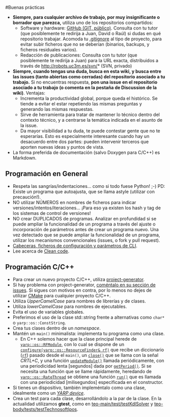 #Buenas prácticas

- **Siempre, para cualquier archivo de trabajo, por muy insignificante o borrador que parezca,** utiliza uno de los repositorios compartidos:
  - Software y hardware: [GitHub (GIT, público)](https://github.com/roboticslab-uc3m). Consulta con tu tutor (que posiblemente te redirija a Juan, David o Raúl) si dudas en qué repositorio trabajar. Acomoda tu [.gitignore](https://git-scm.com/docs/gitignore) al tipo de proyecto, para evitar subir ficheros que no se deberían (binarios, backups, y ficheros residuales varios).
  - Redacción de publicaciones: Consulta con tu tutor (que posiblemente te redirija a Juan) para la URL exacta, distribuidos a través de http://robots.uc3m.es/svn/* (SVN, privado)
- **Siempre, cuando tengas una duda, busca en esta wiki, y busca entre las issues (tanto abiertas como cerradas) del repositorio asociado a tu trabajo.** Si no encuentras respuesta, **pon una issue en el repositorio asociado a tu trabajo (o comenta en la pestaña de Discussion de la wiki)**. Ventajas:
  - Incrementa la productividad global, porque queda el histórico. Se tiende a evitar el estar repetiendo las mismas preguntas y generando las mismas respuestas.
  - Sirve de herramienta para tratar de mantener lo técnico dentro del contexto técnico, y a centrarse la temática indicada en el asunto de la issue.
  - Da mayor visibilidad a tu duda, te puede contestar gente que no te esperarías. Esto es especialmente interesante cuando hay un desacuerdo entre dos partes: pueden intervenir terceros que aporten nuevas ideas y puntos de vista.
- La forma preferida de documentación (salvo Doxygen para C/C++) es Markdown.

## Programación en General
- Respeta las sangrías/indentaciones... como si todo fuese Python! ;-) PD: Existe un programa que autoajusta, que se llama astyle (utilizar con precaución!).
- NO utilizar NÚMEROS en nombres de ficheros para indicar versiones/intentos/iteraciones... ¡Para eso ya existen los hash y tag de los sistemas de control de versiones!
- NO crear DUPLICADOS de programas. Analizar en profundidad si se puede ampliar la funcionalidad de un programa a través del ajuste o incorporación de parámetros antes de crear un programa nuevo. Una vez detectado que se puede ampliar la funcionalidad de un programa, utilizar los mecanismos convencionales (issues, o fork y pull request).
- [Cabeceras, ficheros de configuración y parámetros de CLI](http://robots.uc3m.es/dox-asibot-main/post_install.html#post_install_changing_parameters).
- Lee acerca de [Clean code](https://www.google.es/search?q=cleancode).

## Programación C/C++
- Para crear un nuevo proyecto C/C++, utiliza [project-generator](https://github.com/roboticslab-uc3m/project-generator).
- Si hay problema con project-generator, [coméntalo en su sección de issues](https://github.com/roboticslab-uc3m/project-generator/issues). Si sigues con motivos en contra, por lo menos no dejes de utilizar [CMake](http://asrob.uc3m.es/index.php/Tutorial_CMake) para cualquier proyecto C/C++.
- Utiliza *UpperCamelCase* para nombres de librerías y de clases.
- Utiliza *lowerCamelCase* para nombres de ejecutables.
- Evita el uso de variables globales.
- Preferimos el uso de la clase std::string frente a alternativas como `char*` o `yarp::os::ConstString`.
- Crea tus clases dentro de un *namespace*.
- Mantén un `main()` minimalista: implementa tu programa como una clase.
  - En C++ solemos hacer que la clase principal herede de [`yarp::os::RFModule`](http://www.yarp.it/classyarp_1_1os_1_1RFModule.html), con lo cual se dispone de un [`configure(yarp::os::ResourceFinder& rf)`](http://www.yarp.it/classyarp_1_1os_1_1RFModule.html#a6c3880961b00b0a7eb527d62214169b7) que recibe un diccionario ([`rf`](http://www.yarp.it/classyarp_1_1os_1_1ResourceFinder.html)) pasado desde el `main()`, un [`close()`](http://www.yarp.it/classyarp_1_1os_1_1RFModule.html#a58ce26fc6fdcb6eb4af8e8dc678e095e) que se llama con la señal *CRTL+C*, y una función [`updateModule()`](http://www.yarp.it/classyarp_1_1os_1_1RFModule.html#a37ee5baa17ce243458a1dff209e878b7) llamada periódicamente, con una periodicidad lenta [segundos] dada por [`getPeriod()`](http://www.yarp.it/classyarp_1_1os_1_1RFModule.html#ace2fdadde1a2690f274079fabd6420d2). Si se necesita una función que se llame rápidamente, heredando de [`yarp::os::RateThread`](http://www.yarp.it/classyarp_1_1os_1_1RateThread.html) se obtiene una función [`run()`](http://www.yarp.it/classyarp_1_1os_1_1RateThread.html#ac3c97e766733b41a45c799aa0c05598f) que es llamada con una periodicidad [milisegundos] especificada en el constructor.
- Si tienes un dispositivo, también impleméntalo como una clase, idealmente como un [*YARP device*](http://asrob.uc3m.es/index.php/Tutorial_yarp_devices).
- Crea un test para cada clase, desarrollándolo a la par de la clase. En la actualidad utilizamos **gtest**, como en [teo-main/test/testKdlSolver](https://github.com/roboticslab-uc3m/teo-main/tree/develop/test/testKdlSolver.cpp) y [teo-body/tests/testTechnosoftIpos](https://github.com/roboticslab-uc3m/teo-body/tree/develop/tests/testTechnosoftIpos/testTechnosoftIpos.cpp).
